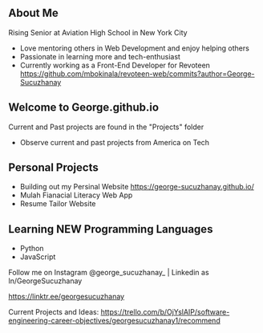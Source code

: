 ## About Me
Rising Senior at Aviation High School in New York City
- Love mentoring others in Web Development and enjoy helping others
- Passionate in learning more and tech-enthusiast
- Currently working as a Front-End Developer for Revoteen
https://github.com/mbokinala/revoteen-web/commits?author=George-Sucuzhanay

## Welcome to George.github.io
Current and Past projects are found in the "Projects" folder
- Observe current and past projects from America on Tech

## Personal Projects
- Building out my Persinal Website
https://george-sucuzhanay.github.io/
- Mulah Fianacial Literacy Web App
- Resume Tailor Website

## Learning NEW Programming Languages
- Python
- JavaScript

<p>Follow me on Instagram @george_sucuzhanay_  |  Linkedin as ln/GeorgeSucuzhanay </p>

https://linktr.ee/georgesucuzhanay

Current Projects and Ideas:
https://trello.com/b/OjYslAIP/software-engineering-career-objectives/georgesucuzhanay1/recommend
